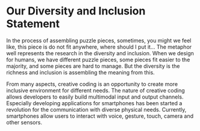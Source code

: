 # Our Diversity and Inclusion Statement

In the process of assembling puzzle pieces, sometimes, you might we feel like, this piece is do not fit anywhere, where should I put it... The metaphor well represents the research in the diversity and inclusion. When we design for humans, we have different puzzle pieces, some pieces fit easier to the majority, and some pieces are hard to manage. But the diversity is the richness and inclusion is assembling the meaning from this. 

From many aspects, creative coding is an opportunity to create more inclusive environment for different needs. The nature of creative coding allows developers to easily build multimodal input and output channels. Especially developing applications for smartphones has been started a revolution for the communication with diverse physical needs. Currently, smartphones allow users to interact with voice, gesture, touch, camera and other sensors. 

